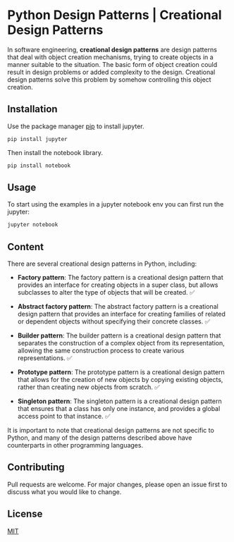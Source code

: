 # Python Design Patterns | Creational Design Patterns

In software engineering, **creational design patterns** are design patterns that deal with object creation mechanisms, trying to create objects in a manner suitable to the situation. The basic form of object creation could result in design problems or added complexity to the design. Creational design patterns solve this problem by somehow controlling this object creation.

## Installation

Use the package manager [pip](https://pip.pypa.io/en/stable/) to install jupyter.

```bash
pip install jupyter
```

Then install the notebook library.

```bash
pip install notebook
```

## Usage

To start using the examples in a jupyter notebook env you can first run the jupyter:

```bash
jupyter notebook
```


## Content

There are several creational design patterns in Python, including:

+ **Factory pattern**: The factory pattern is a creational design pattern that provides an interface for creating objects in a super class, but allows subclasses to alter the type of objects that will be created. ✅

+ **Abstract factory pattern**: The abstract factory pattern is a creational design pattern that provides an interface for creating families of related or dependent objects without specifying their concrete classes. ✅

+ **Builder pattern**: The builder pattern is a creational design pattern that separates the construction of a complex object from its representation, allowing the same construction process to create various representations. ✅

+ **Prototype pattern**: The prototype pattern is a creational design pattern that allows for the creation of new objects by copying existing objects, rather than creating new objects from scratch. ✅

+ **Singleton pattern**: The singleton pattern is a creational design pattern that ensures that a class has only one instance, and provides a global access point to that instance. ✅

It is important to note that creational design patterns are not specific to Python, and many of the design patterns described above have counterparts in other programming languages.

## Contributing

Pull requests are welcome. For major changes, please open an issue first
to discuss what you would like to change.

## License

[MIT](https://choosealicense.com/licenses/mit/)